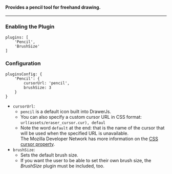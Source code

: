 ####  Provides a pencil tool for freehand drawing. 

***
### Enabling the Plugin
```
plugins: [
    'Pencil',
    'BrushSize'
]
```
### Configuration
```
pluginsConfig: {
    'Pencil': {
        cursorUrl: 'pencil',
        brushSize: 3
    }
}
```
* `cursorUrl`:
    * `pencil` is a default icon built into DrawerJs.
    * You can also specify a custom cursor URL in CSS format: `url(assets/eraser_cursor.cur), defaul`
    * Note the word `default` at the end: that is the name of the cursor that will be used when the specified URL is unavailable.  
The Mozilla Developer Network has more information on the [CSS cursor property](https://developer.mozilla.org/en-US/docs/Web/CSS/cursor). 
* `brushSize`: 
    * Sets the default brush size. 
    * If you want the user to be able to set their own brush size, the _BrushSize_ plugin must be included, too. 